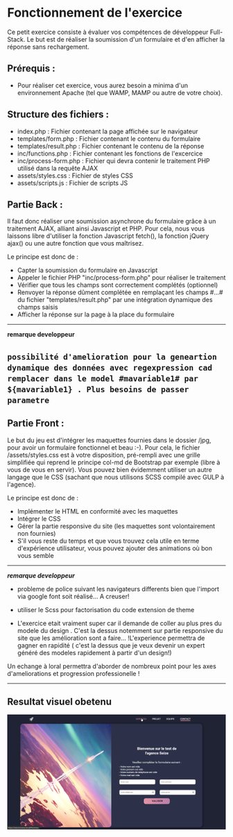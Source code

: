 # Fonctionnement de l'exercice
Ce petit exercice consiste à évaluer vos compétences de développeur Full-Stack.
Le but est de réaliser la soumission d'un formulaire et d'en afficher la réponse sans rechargement.


## Prérequis :

- Pour réaliser cet exercice, vous aurez besoin a minima d'un environnement Apache (tel que WAMP, MAMP ou autre de votre choix).


## Structure des fichiers :

- index.php : Fichier contenant la page affichée sur le navigateur
- templates/form.php : Fichier contenant le contenu du formulaire
- templates/result.php : Fichier contenant le contenu de la réponse
- inc/functions.php : Fichier contenant les fonctions de l'excercice
- inc/process-form.php : Fichier qui devra contenir le traitement PHP utilisé dans la requête AJAX
- assets/styles.css : Fichier de styles CSS
- assets/scripts.js : Fichier de scripts JS


## Partie Back :

Il faut donc réaliser une soumission asynchrone du formulaire grâce à un traitement AJAX, alliant ainsi Javascript et PHP.
Pour cela, nous vous laissons libre d'utiliser la fonction Javascript fetch(), la fonction jQuery ajax() ou une autre fonction que vous maîtrisez.

Le principe est donc de :
- Capter la soumission du formulaire en Javascript
- Appeler le fichier PHP "inc/process-form.php" pour réaliser le traitement
- Vérifier que tous les champs sont correctement complétés (optionnel)
- Renvoyer la réponse dûment complétée en remplaçant les champs #...# du fichier "templates/result.php" par une intégration dynamique des champs saisis
- Afficher la réponse sur la page à la place du formulaire
  
---  
**remarque developpeur**  

`
possibilité d'amelioration pour la geneartion dynamique des données avec regexpression cad remplacer dans le model #mavariable1# par ${mavariable1} . Plus besoins de passer parametre 
`  
---  
## Partie Front :

Le but du jeu est d'intégrer les maquettes fournies dans le dossier /jpg, pour avoir un formulaire fonctionnel et beau :-).
Pour cela, le fichier /assets/styles.css est à votre disposition, pré-rempli avec une grille simplifiée qui reprend le principe col-md de Bootstrap par exemple (libre à vous de vous en servir).
Vous pouvez bien évidemment utiliser un autre langage que le CSS (sachant que nous utilisons SCSS compilé avec GULP à l'agence).

Le principe est donc de :
- Implémenter le HTML en conformité avec les maquettes
- Intégrer le CSS
- Gérer la partie responsive du site (les maquettes sont volontairement non fournies)
- S'il vous reste du temps et que vous trouvez cela utile en terme d'expérience utilisateur, vous pouvez ajouter des animations où bon vous semble

---  
***remarque developpeur***
- probleme de police suivant les navigateurs differents bien que l'import via google font soit réalisé... A creuser!

- utiliser le Scss pour factorisation du code extension de theme


- L'exercice etait vraiment super car il demande de  coller au plus pres du modele du design . C'est la dessus notemment sur partie  responsive du site que les amélioration sont a faire... !L'experience permettra de gagner en rapidité
( c'est la dessus que je veux devenir un expert généré des modeles rapidement à partir d'un design!)

Un echange à loral permettra d'aborder de nombreux point pour les axes d'ameliorations et progression professionelle ! 

---  
## Resultat visuel obetenu

![alt resultat](./jpg/Resultat/preview.png "preview")